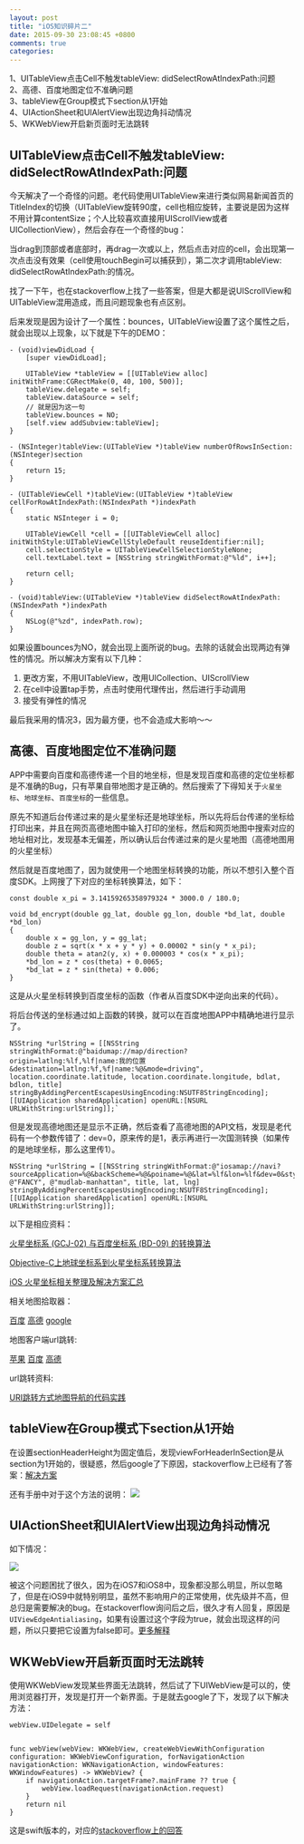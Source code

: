 ```yaml
---
layout: post
title: "iOS知识碎片二"
date: 2015-09-30 23:08:45 +0800
comments: true
categories: 
---
```

1、UITableView点击Cell不触发tableView: didSelectRowAtIndexPath:问题<br>
2、高德、百度地图定位不准确问题<br>
3、tableView在Group模式下section从1开始<br>
4、UIActionSheet和UIAlertView出现边角抖动情况<br>
5、WKWebView开启新页面时无法跳转
<!--more-->

## UITableView点击Cell不触发tableView: didSelectRowAtIndexPath:问题
今天解决了一个奇怪的问题。老代码使用UITableView来进行类似网易新闻首页的TitleIndex的切换（UITableView旋转90度，cell也相应旋转，主要说是因为这样不用计算contentSize；个人比较喜欢直接用UIScrollView或者UICollectionView），然后会存在一个奇怪的bug：<br>

当drag到顶部或者底部时，再drag一次或以上，然后点击对应的cell，会出现第一次点击没有效果（cell使用touchBegin可以捕获到），第二次才调用tableView: didSelectRowAtIndexPath:的情况。<br>

找了一下午，也在stackoverflow上找了一些答案，但是大都是说UIScrollView和UITableView混用造成，而且问题现象也有点区别。<br>

后来发现是因为设计了一个属性：bounces，UITableView设置了这个属性之后，就会出现以上现象，以下就是下午的DEMO：

```objc
- (void)viewDidLoad {
    [super viewDidLoad];

    UITableView *tableView = [[UITableView alloc] initWithFrame:CGRectMake(0, 40, 100, 500)];
    tableView.delegate = self;
    tableView.dataSource = self;
    // 就是因为这一句
    tableView.bounces = NO;
    [self.view addSubview:tableView];
}

- (NSInteger)tableView:(UITableView *)tableView numberOfRowsInSection:(NSInteger)section
{
    return 15;
}

- (UITableViewCell *)tableView:(UITableView *)tableView cellForRowAtIndexPath:(NSIndexPath *)indexPath
{
    static NSInteger i = 0;
    
    UITableViewCell *cell = [[UITableViewCell alloc] initWithStyle:UITableViewCellStyleDefault reuseIdentifier:nil];
    cell.selectionStyle = UITableViewCellSelectionStyleNone;
    cell.textLabel.text = [NSString stringWithFormat:@"%ld", i++];
    
    return cell;
}

- (void)tableView:(UITableView *)tableView didSelectRowAtIndexPath:(NSIndexPath *)indexPath
{
    NSLog(@"%zd", indexPath.row);
}

```
如果设置bounces为NO，就会出现上面所说的bug。去除的话就会出现两边有弹性的情况。所以解决方案有以下几种：<br>

1. 更改方案，不用UITableView，改用UICollection、UIScrollView<br>
2. 在cell中设置tap手势，点击时使用代理传出，然后进行手动调用<br>
3. 接受有弹性的情况

最后我采用的情况3，因为最方便，也不会造成大影响～～

## 高德、百度地图定位不准确问题
APP中需要向百度和高德传递一个目的地坐标，但是发现百度和高德的定位坐标都是不准确的Bug，只有苹果自带地图才是正确的。然后搜索了下得知关于`火星坐标`、`地球坐标`、`百度坐标`的一些信息。<br>

原先不知道后台传递过来的是火星坐标还是地球坐标，所以先将后台传递的坐标给打印出来，并且在网页高德地图中输入打印的坐标，然后和网页地图中搜索对应的地址相对比，发现基本无偏差，所以确认后台传递过来的是火星地图（高德地图用的火星坐标）<br>

然后就是百度地图了，因为就使用一个地图坐标转换的功能，所以不想引入整个百度SDK。上网搜了下对应的坐标转换算法，如下：<br>

```objc
const double x_pi = 3.14159265358979324 * 3000.0 / 180.0;

void bd_encrypt(double gg_lat, double gg_lon, double *bd_lat, double *bd_lon)
{
    double x = gg_lon, y = gg_lat;
    double z = sqrt(x * x + y * y) + 0.00002 * sin(y * x_pi);
    double theta = atan2(y, x) + 0.000003 * cos(x * x_pi);
    *bd_lon = z * cos(theta) + 0.0065;
    *bd_lat = z * sin(theta) + 0.006;
}
```
这是从火星坐标转换到百度坐标的函数（作者从百度SDK中逆向出来的代码）。<br>

将后台传送的坐标通过如上函数的转换，就可以在百度地图APP中精确地进行显示了。

```objc
NSString *urlString = [[NSString stringWithFormat:@"baidumap://map/direction?origin=latlng:%lf,%lf|name:我的位置&destination=latlng:%f,%f|name:%@&mode=driving", location.coordinate.latitude, location.coordinate.longitude, bdlat, bdlon, title] stringByAddingPercentEscapesUsingEncoding:NSUTF8StringEncoding];
[[UIApplication sharedApplication] openURL:[NSURL URLWithString:urlString]];`
```

但是发现高德地图还是显示不正确，然后查看了高德地图的API文档，发现是老代码有一个参数传错了：dev=0，原来传的是1，表示再进行一次国测转换（如果传的是地球坐标，那么这里传1）。

```objc
NSString *urlString = [[NSString stringWithFormat:@"iosamap://navi?sourceApplication=%@&backScheme=%@&poiname=%@&lat=%lf&lon=%lf&dev=0&style=2", @"FANCY", @"mudlab-manhattan", title, lat, lng] stringByAddingPercentEscapesUsingEncoding:NSUTF8StringEncoding];
[[UIApplication sharedApplication] openURL:[NSURL URLWithString:urlString]];
```

以下是相应资料：

[火星坐标系 (GCJ-02) 与百度坐标系 (BD-09) 的转换算法](http://blog.csdn.net/coolypf/article/details/8569813)

[Objective-C上地球坐标系到火星坐标系转换算法](http://blog.csdn.net/zhaoxy_thu/article/details/17033347)

[iOS 火星坐标相关整理及解决方案汇总](http://blog.csdn.net/jiajiayouba/article/details/25140967)

相关地图拾取器：

[百度](http://api.map.baidu.com/lbsapi/getpoint/index.html)
[高德](http://lbs.amap.com/console/show/picker)
[google](https://www.google.com/maps)

地图客户端url跳转:

[苹果](https://developer.apple.com/library/ios/featuredarticles/iPhoneURLScheme_Reference/MapLinks/MapLinks.html)
[百度](http://lbsyun.baidu.com/index.php?title=uri/api/ios)
[高德](http://lbs.amap.com/api/uri-api/ios-uri-explain/)

url跳转资料:

[URI跳转方式地图导航的代码实践](http://adad184.com/2015/08/11/practice-in-mapview-navigation-with-URI/)

## tableView在Group模式下section从1开始
在设置sectionHeaderHeight为固定值后，发现viewForHeaderInSection是从section为1开始的，很疑惑，然后google了下原因，stackoverflow上已经有了答案：[解决方案](http://stackoverflow.com/questions/18932476/in-ios-7-viewforheaderinsection-section-is-starting-from-1-not-from-0)

还有手册中对于这个方法的说明：
![](/images/Snip20151118_2.png)

## UIActionSheet和UIAlertView出现边角抖动情况
如下情况：

![](/images/2015-11-19.gif)

被这个问题困扰了很久，因为在iOS7和iOS8中，现象都没那么明显，所以忽略了，但是在iOS9中就特别明显，虽然不影响用户的正常使用，优先级并不高，但总归是需要解决的bug。在stackoverflow询问后之后，很久才有人回复，原因是`UIViewEdgeAntialiasing`，如果有设置过这个字段为true，就会出现这样的问题，所以只要把它设置为false即可。[更多解释](http://stackoverflow.com/questions/19960108/renders-with-edge-antialiasing-causes-delay-in-uialertview-in-ios-7)

## WKWebView开启新页面时无法跳转
使用WKWebView发现某些界面无法跳转，然后试了下UIWebView是可以的，使用浏览器打开，发现是打开一个新界面。于是就去google了下，发现了以下解决方法：

```
webView.UIDelegate = self


func webView(webView: WKWebView, createWebViewWithConfiguration configuration: WKWebViewConfiguration, forNavigationAction navigationAction: WKNavigationAction, windowFeatures: WKWindowFeatures) -> WKWebView? {
	if navigationAction.targetFrame?.mainFrame ?? true {
		webView.loadRequest(navigationAction.request)
	}
	return nil
}
```
这是swift版本的，对应的[stackoverflow上的回答](http://stackoverflow.com/questions/25713069/why-is-wkwebview-not-opening-links-with-target-blank)